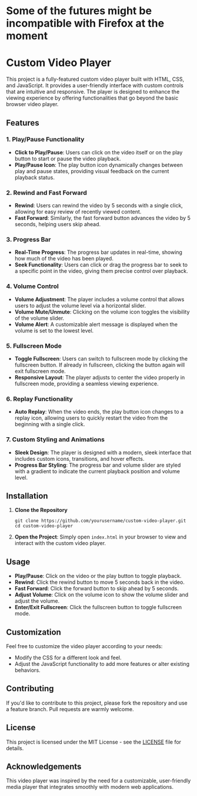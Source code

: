<h1>Some of the futures might be incompatible with Firefox at the moment</h1>

<h1>Custom Video Player</h1>

<p>This project is a fully-featured custom video player built with HTML, CSS, and JavaScript. It provides a user-friendly interface with custom controls that are intuitive and responsive. The player is designed to enhance the viewing experience by offering functionalities that go beyond the basic browser video player.</p>

<h2>Features</h2>

<h3>1. Play/Pause Functionality</h3>
<ul>
    <li><strong>Click to Play/Pause</strong>: Users can click on the video itself or on the play button to start or pause the video playback.</li>
    <li><strong>Play/Pause Icon</strong>: The play button icon dynamically changes between play and pause states, providing visual feedback on the current playback status.</li>
</ul>

<h3>2. Rewind and Fast Forward</h3>
<ul>
    <li><strong>Rewind</strong>: Users can rewind the video by 5 seconds with a single click, allowing for easy review of recently viewed content.</li>
    <li><strong>Fast Forward</strong>: Similarly, the fast forward button advances the video by 5 seconds, helping users skip ahead.</li>
</ul>

<h3>3. Progress Bar</h3>
<ul>
    <li><strong>Real-Time Progress</strong>: The progress bar updates in real-time, showing how much of the video has been played.</li>
    <li><strong>Seek Functionality</strong>: Users can click or drag the progress bar to seek to a specific point in the video, giving them precise control over playback.</li>
</ul>

<h3>4. Volume Control</h3>
<ul>
    <li><strong>Volume Adjustment</strong>: The player includes a volume control that allows users to adjust the volume level via a horizontal slider.</li>
    <li><strong>Volume Mute/Unmute</strong>: Clicking on the volume icon toggles the visibility of the volume slider.</li>
    <li><strong>Volume Alert</strong>: A customizable alert message is displayed when the volume is set to the lowest level.</li>
</ul>

<h3>5. Fullscreen Mode</h3>
<ul>
    <li><strong>Toggle Fullscreen</strong>: Users can switch to fullscreen mode by clicking the fullscreen button. If already in fullscreen, clicking the button again will exit fullscreen mode.</li>
    <li><strong>Responsive Layout</strong>: The player adjusts to center the video properly in fullscreen mode, providing a seamless viewing experience.</li>
</ul>

<h3>6. Replay Functionality</h3>
<ul>
    <li><strong>Auto Replay</strong>: When the video ends, the play button icon changes to a replay icon, allowing users to quickly restart the video from the beginning with a single click.</li>
</ul>

<h3>7. Custom Styling and Animations</h3>
<ul>
    <li><strong>Sleek Design</strong>: The player is designed with a modern, sleek interface that includes custom icons, transitions, and hover effects.</li>
    <li><strong>Progress Bar Styling</strong>: The progress bar and volume slider are styled with a gradient to indicate the current playback position and volume level.</li>
</ul>

<h2>Installation</h2>

<ol>
    <li><strong>Clone the Repository</strong></li>
    <pre><code>git clone https://github.com/yourusername/custom-video-player.git
cd custom-video-player
</code></pre>
    <li><strong>Open the Project</strong>: Simply open <code>index.html</code> in your browser to view and interact with the custom video player.</li>
</ol>

<h2>Usage</h2>

<ul>
    <li><strong>Play/Pause</strong>: Click on the video or the play button to toggle playback.</li>
    <li><strong>Rewind</strong>: Click the rewind button to move 5 seconds back in the video.</li>
    <li><strong>Fast Forward</strong>: Click the forward button to skip ahead by 5 seconds.</li>
    <li><strong>Adjust Volume</strong>: Click on the volume icon to show the volume slider and adjust the volume.</li>
    <li><strong>Enter/Exit Fullscreen</strong>: Click the fullscreen button to toggle fullscreen mode.</li>
</ul>

<h2>Customization</h2>

<p>Feel free to customize the video player according to your needs:</p>
<ul>
    <li>Modify the CSS for a different look and feel.</li>
    <li>Adjust the JavaScript functionality to add more features or alter existing behaviors.</li>
</ul>

<h2>Contributing</h2>

<p>If you'd like to contribute to this project, please fork the repository and use a feature branch. Pull requests are warmly welcome.</p>

<h2>License</h2>

<p>This project is licensed under the MIT License - see the <a href="LICENSE">LICENSE</a> file for details.</p>

<h2>Acknowledgements</h2>

<p>This video player was inspired by the need for a customizable, user-friendly media player that integrates smoothly with modern web applications.</p>

</body>
</html>
